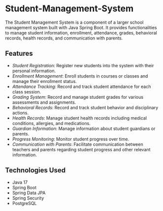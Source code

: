 # Student-Management-System

The Student Management System is a component of a larger school management system built with Java Spring Boot. It provides functionalities to manage student information, enrollment, attendance, grades, behavioral records, health records, and communication with parents.

## Features

- *Student Registration*: Register new students into the system with their personal information.
- *Enrollment Management*: Enroll students in courses or classes and manage their enrollment status.
- *Attendance Tracking*: Record and track student attendance for each class session.
- *Grading System*: Record and manage student grades for various assessments and assignments.
- *Behavioral Records*: Record and track student behavior and disciplinary actions.
- *Health Records*: Manage student health records including medical conditions, allergies, and medications.
- *Guardian Information*: Manage information about student guardians or parents.
- *Progress Monitoring*: Monitor student progress over time.
- *Communication with Parents*: Facilitate communication between teachers and parents regarding student progress and other relevant information.

## Technologies Used

- Java 17
- Spring Boot
- Spring Data JPA
- Spring Security
- PostgreSQL
